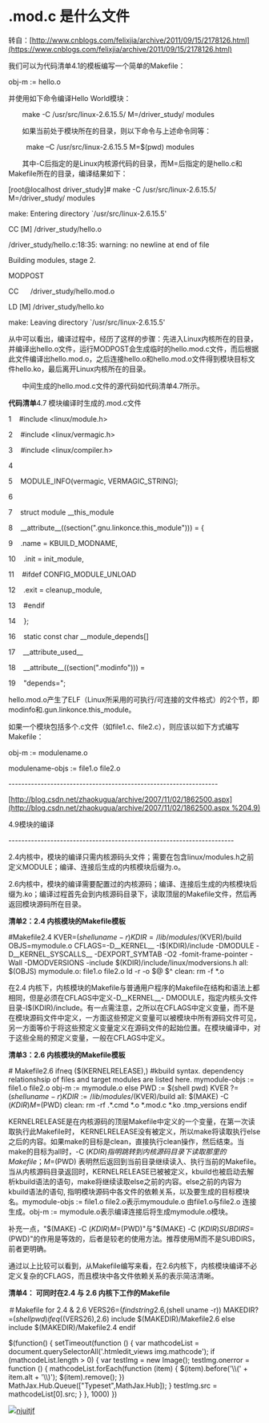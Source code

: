 .mod.c 是什么文件
============


转自：[http://www.cnblogs.com/felixjia/archive/2011/09/15/2178126.html](https://www.cnblogs.com/felixjia/archive/2011/09/15/2178126.html)

我们可以为代码清单4.1的模板编写一个简单的Makefile：

obj-m := hello.o

并使用如下命令编译Hello World模块：

       make -C /usr/src/linux-2.6.15.5/ M=/driver\_study/ modules

       如果当前处于模块所在的目录，则以下命令与上述命令同等：

         make –C /usr/src/linux-2.6.15.5 M=$(pwd) modules

       其中-C后指定的是Linux内核源代码的目录，而M=后指定的是hello.c和Makefile所在的目录，编译结果如下：

\[root@localhost driver\_study\]# make -C /usr/src/linux-2.6.15.5/ M=/driver\_study/ modules

make: Entering directory \`/usr/src/linux-2.6.15.5'

CC \[M\] /driver\_study/hello.o

/driver\_study/hello.c:18:35: warning: no newline at end of file

Building modules, stage 2.

MODPOST

CC      /driver\_study/hello.mod.o

LD \[M\] /driver\_study/hello.ko

make: Leaving directory \`/usr/src/linux-2.6.15.5'

从中可以看出，编译过程中，经历了这样的步骤：先进入Linux内核所在的目录，并编译出hello.o文件，运行MODPOST会生成临时的hello.mod.c文件，而后根据此文件编译出hello.mod.o，之后连接hello.o和hello.mod.o文件得到模块目标文件hello.ko，最后离开Linux内核所在的目录。

       中间生成的hello.mod.c文件的源代码如代码清单4.7所示。

**代码清单**4.7 模块编译时生成的.mod.c文件

1    #include <linux/module.h>

2    #include <linux/vermagic.h>

3    #include <linux/compiler.h>

4   

5    MODULE\_INFO(vermagic, VERMAGIC\_STRING);

6   

7    struct module \_\_this\_module

8    \_\_attribute\_\_((section(".gnu.linkonce.this\_module"))) = {

9    .name = KBUILD\_MODNAME,

10    .init = init\_module,

11    #ifdef CONFIG\_MODULE\_UNLOAD

12    .exit = cleanup\_module,

13    #endif

14    };

16    static const char \_\_module\_depends\[\]

17    \_\_attribute\_used\_\_

18    \_\_attribute\_\_((section(".modinfo"))) =

19    "depends=";

hello.mod.o产生了ELF（Linux所采用的可执行/可连接的文件格式）的2个节，即modinfo和.gun.linkonce.this\_module。

如果一个模块包括多个.c文件（如file1.c、file2.c），则应该以如下方式编写Makefile：

obj-m := modulename.o

modulename-objs := file1.o file2.o   

\-----------------------------------------------------------------

[http://blog.csdn.net/zhaokugua/archive/2007/11/02/1862500.aspx](http://blog.csdn.net/zhaokugua/archive/2007/11/02/1862500.aspx %204.9)

4.9模块的编译

\----------------------------------------------------------------------

2.4内核中，模块的编译只需内核源码头文件；需要在包含linux/modules.h之前定义MODULE；编译、连接后生成的内核模块后缀为.o。

2.6内核中，模块的编译需要配置过的内核源码；编译、连接后生成的内核模块后缀为.ko；编译过程首先会到内核源码目录下，读取顶层的Makefile文件，然后再返回模块源码所在目录。

**清单2：2.4 内核模块的Makefile模板**

#Makefile2.4
KVER=$(shell uname -r)
KDIR=/lib/modules/$(KVER)/build
OBJS=mymodule.o
CFLAGS=-D\_\_KERNEL\_\_ -I$(KDIR)/include -DMODULE -D\_\_KERNEL\_SYSCALLS\_\_ -DEXPORT\_SYMTAB
  -O2 -fomit-frame-pointer  -Wall  -DMODVERSIONS -include $(KDIR)/include/linux/modversions.h
all: $(OBJS)
mymodule.o: file1.o file2.o
 ld -r -o $@ $^
clean:
 rm -f \*.o

在2.4 内核下，内核模块的Makefile与普通用户程序的Makefile在结构和语法上都相同，但是必须在CFLAGS中定义-D\_\_KERNEL\_\_- DMODULE，指定内核头文件目录-I$(KDIR)/include。有一点需注意，之所以在CFLAGS中定义变量，而不是在模块源码文件中定义，一方面这些预定义变量可以被模块中所有源码文件可见，另一方面等价于将这些预定义变量定义在源码文件的起始位置。在模块编译中，对于这些全局的预定义变量，一般在CFLAGS中定义。

  
**清单3：2.6 内核模块的Makefile模板**

\# Makefile2.6
ifneq ($(KERNELRELEASE),)
#kbuild syntax. dependency relationshsip of files and target modules are listed here.
mymodule-objs := file1.o file2.o
obj-m := mymodule.o 
else
PWD  := $(shell pwd)
KVER ?= $(shell uname -r)
KDIR := /lib/modules/$(KVER)/build
all:
 $(MAKE) -C $(KDIR) M=$(PWD) 
clean:
rm -rf .\*.cmd \*.o \*.mod.c \*.ko .tmp\_versions
endif

KERNELRELEASE是在内核源码的顶层Makefile中定义的一个变量，在第一次读取执行此Makefile时， KERNELRELEASE没有被定义，所以make将读取执行else之后的内容。如果make的目标是clean，直接执行clean操作，然后结束。当make的目标为all时，-C $(KDIR) 指明跳转到内核源码目录下读取那里的Makefile；M=$(PWD) 表明然后返回到当前目录继续读入、执行当前的Makefile。当从内核源码目录返回时，KERNELRELEASE已被被定义，kbuild也被启动去解析kbuild语法的语句，make将继续读取else之前的内容。else之前的内容为kbuild语法的语句, 指明模块源码中各文件的依赖关系，以及要生成的目标模块名。mymodule-objs := file1.o file2.o表示mymoudule.o 由file1.o与file2.o 连接生成。obj-m := mymodule.o表示编译连接后将生成mymodule.o模块。

补充一点，"$(MAKE) -C $(KDIR) M=$(PWD)"与"$(MAKE) -C $(KDIR) SUBDIRS =$(PWD)"的作用是等效的，后者是较老的使用方法。推荐使用M而不是SUBDIRS，前者更明确。

通过以上比较可以看到，从Makefile编写来看，在2.6内核下，内核模块编译不必定义复杂的CFLAGS，而且模块中各文件依赖关系的表示简洁清晰。

  
**清单4： 可同时在2.4 与 2.6 内核下工作的Makefile**

＃Makefile for 2.4 & 2.6
VERS26=$(findstring 2.6,$(shell uname -r))
MAKEDIR?=$(shell pwd)
ifeq ($(VERS26),2.6)
include $(MAKEDIR)/Makefile2.6
else
include $(MAKEDIR)/Makefile2.4
endif

$(function() { setTimeout(function () { var mathcodeList = document.querySelectorAll('.htmledit\_views img.mathcode'); if (mathcodeList.length > 0) { var testImg = new Image(); testImg.onerror = function () { mathcodeList.forEach(function (item) { $(item).before('<span class="img-codecogs">\\\\(' + item.alt + '\\\\)</span>'); $(item).remove(); }) MathJax.Hub.Queue(\["Typeset",MathJax.Hub\]); } testImg.src = mathcodeList\[0\].src; } }, 1000) })

[![](https://profile.csdnimg.cn/8/1/E/3_njuitjf)njuitjf](https://blog.csdn.net/njuitjf)
